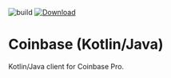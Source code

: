 ![build](https://github.com/westwinglabs/coinbase-kotlin/workflows/build/badge.svg)
[ ![Download](https://api.bintray.com/packages/westwinglabs/coinbase/coinbase-kotlin/images/download.svg) ](https://bintray.com/westwinglabs/coinbase/coinbase-kotlin/_latestVersion)

# Coinbase (Kotlin/Java)

Kotlin/Java client for Coinbase Pro.
